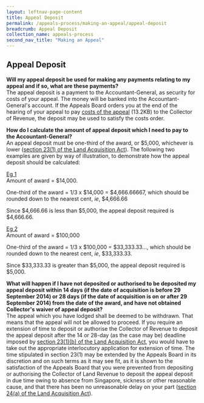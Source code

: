 ```yaml
---
layout: leftnav-page-content
title: Appeal Deposit
permalink: /appeals-process/making-an-appeal/appeal-deposit
breadcrumb: Appeal Deposit
collection_name: appeals-process
second_nav_title: "Making an Appeal"
---
```

Appeal Deposit
---

**Will my appeal deposit be used for making any payments relating to my appeal and if so, what are these payments?**
<br>
The appeal deposit is a payment to the Accountant-General, as security for costs of your appeal.  The money will be banked into the Accountant-General's account.  If the Appeals Board orders you at the end of the hearing of your appeal to pay [costs of the appeal](/files/FAQ-Q17.pdf) (13.2KB) to the Collector of Revenue, the deposit may be used to satisfy the costs order.

**How do I calculate the amount of appeal deposit which I need to pay to the Accountant-General?**
<br>
An appeal deposit must be one-third of the award, or $5,000, whichever is lower ([section 23(1) of the Land Acquisition Act](https://sso.agc.gov.sg/Act/LAA1966?ProvIds=pr23-#pr23-)).  The following two examples are given by way of illustration, to demonstrate how the appeal deposit should be calculated:

<u>Eg 1</u>
<br>
Amount of award = $14,000.

One-third of the award = 1/3 x $14,000 = $4,666.66667, which should be rounded down to the nearest cent, *ie*, $4,666.66

Since $4,666.66 is less than $5,000, the appeal deposit required is $4,666.66.

<u>Eg 2</u>
<br>
Amount of award = $100,000

One-third of the award = 1/3 x $100,000 = $33,333.33..., which should be rounded down to the nearest cent, *ie*, $33,333.33.

Since $33,333.33 is greater than $5,000, the appeal deposit required is $5,000.

**What will happen if I have not deposited or authorised to be deposited my appeal deposit within 14 days (if the date of acquisition is before 29 September 2014) or 28 days (if the date of acquisition is on or after 29 September 2014) from the date of the award, and have not obtained Collector's waiver of appeal deposit?**
<br>
The appeal which you have lodged shall be deemed to be withdrawn. That means that the appeal will not be allowed to proceed. If you require an extension of time to deposit or authorise the Collector of Revenue to deposit the appeal deposit after the 14 or 28-day (as the case may be) deadline imposed by [section 23(1)(b) of the Land Acquisition Act](https://sso.agc.gov.sg/Act/LAA1966?ProvIds=pr23-#pr23-), you would have to take out the appropriate interlocutory application for extension of time. The time stipulated in section 23(1) may be extended by the Appeals Board in its discretion and on such terms as it may see fit, as it is shown to the satisfaction of the Appeals Board that you were prevented from depositing or authorising the Collector of Land Revenue to deposit the appeal deposit in due time owing to absence from Singapore, sickness or other reasonable cause, and that there has been no unreasonable delay on your part ([section 24(a) of the Land Acquisition Act](https://sso.agc.gov.sg/Act/LAA1966?ProvIds=pr24-#pr24-)).




